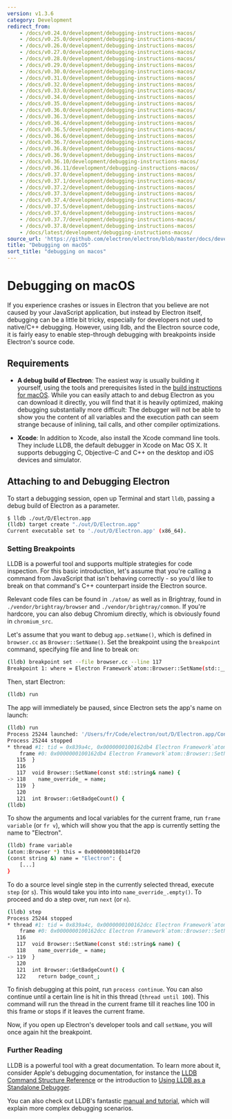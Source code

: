 ```yaml
---
version: v1.3.6
category: Development
redirect_from:
    - /docs/v0.24.0/development/debugging-instructions-macos/
    - /docs/v0.25.0/development/debugging-instructions-macos/
    - /docs/v0.26.0/development/debugging-instructions-macos/
    - /docs/v0.27.0/development/debugging-instructions-macos/
    - /docs/v0.28.0/development/debugging-instructions-macos/
    - /docs/v0.29.0/development/debugging-instructions-macos/
    - /docs/v0.30.0/development/debugging-instructions-macos/
    - /docs/v0.31.0/development/debugging-instructions-macos/
    - /docs/v0.32.0/development/debugging-instructions-macos/
    - /docs/v0.33.0/development/debugging-instructions-macos/
    - /docs/v0.34.0/development/debugging-instructions-macos/
    - /docs/v0.35.0/development/debugging-instructions-macos/
    - /docs/v0.36.0/development/debugging-instructions-macos/
    - /docs/v0.36.3/development/debugging-instructions-macos/
    - /docs/v0.36.4/development/debugging-instructions-macos/
    - /docs/v0.36.5/development/debugging-instructions-macos/
    - /docs/v0.36.6/development/debugging-instructions-macos/
    - /docs/v0.36.7/development/debugging-instructions-macos/
    - /docs/v0.36.8/development/debugging-instructions-macos/
    - /docs/v0.36.9/development/debugging-instructions-macos/
    - /docs/v0.36.10/development/debugging-instructions-macos/
    - /docs/v0.36.11/development/debugging-instructions-macos/
    - /docs/v0.37.0/development/debugging-instructions-macos/
    - /docs/v0.37.1/development/debugging-instructions-macos/
    - /docs/v0.37.2/development/debugging-instructions-macos/
    - /docs/v0.37.3/development/debugging-instructions-macos/
    - /docs/v0.37.4/development/debugging-instructions-macos/
    - /docs/v0.37.5/development/debugging-instructions-macos/
    - /docs/v0.37.6/development/debugging-instructions-macos/
    - /docs/v0.37.7/development/debugging-instructions-macos/
    - /docs/v0.37.8/development/debugging-instructions-macos/
    - /docs/latest/development/debugging-instructions-macos/
source_url: 'https://github.com/electron/electron/blob/master/docs/development/debugging-instructions-macos.md'
title: "Debugging on macOS"
sort_title: "debugging on macos"
---
```


# Debugging on macOS

If you experience crashes or issues in Electron that you believe are not caused
by your JavaScript application, but instead by Electron itself, debugging can
be a little bit tricky, especially for developers not used to native/C++
debugging. However, using lldb, and the Electron source code, it is fairly easy
to enable step-through debugging with breakpoints inside Electron's source code.

## Requirements

* **A debug build of Electron**: The easiest way is usually building it
  yourself, using the tools and prerequisites listed in the
  [build instructions for macOS](http://electron.atom.io/docs/development/build-instructions-osx). While you can
  easily attach to and debug Electron as you can download it directly, you will
  find that it is heavily optimized, making debugging substantially more
  difficult: The debugger will not be able to show you the content of all
  variables and the execution path can seem strange because of inlining,
  tail calls, and other compiler optimizations.

* **Xcode**: In addition to Xcode, also install the Xcode command line tools.
  They include LLDB, the default debugger in Xcode on Mac OS X. It supports 
  debugging C, Objective-C and C++ on the desktop and iOS devices and simulator. 

## Attaching to and Debugging Electron

To start a debugging session, open up Terminal and start `lldb`, passing a debug
build of Electron as a parameter.

```bash
$ lldb ./out/D/Electron.app
(lldb) target create "./out/D/Electron.app"
Current executable set to './out/D/Electron.app' (x86_64).
```

### Setting Breakpoints

LLDB is a powerful tool and supports multiple strategies for code inspection. For
this basic introduction, let's assume that you're calling a command from JavaScript
that isn't behaving correctly - so you'd like to break on that command's C++
counterpart inside the Electron source.

Relevant code files can be found in `./atom/` as well as in Brightray, found in
`./vendor/brightray/browser` and `./vendor/brightray/common`. If you're hardcore,
you can also debug Chromium directly, which is obviously found in `chromium_src`.

Let's assume that you want to debug `app.setName()`, which is defined in `browser.cc`
as `Browser::SetName()`. Set the breakpoint using the `breakpoint` command, specifying
file and line to break on:

```bash
(lldb) breakpoint set --file browser.cc --line 117
Breakpoint 1: where = Electron Framework`atom::Browser::SetName(std::__1::basic_string<char, std::__1::char_traits<char>, std::__1::allocator<char> > const&) + 20 at browser.cc:118, address = 0x000000000015fdb4
```

Then, start Electron:

```bash
(lldb) run
```

The app will immediately be paused, since Electron sets the app's name on launch:

```bash
(lldb) run
Process 25244 launched: '/Users/fr/Code/electron/out/D/Electron.app/Contents/MacOS/Electron' (x86_64)
Process 25244 stopped
* thread #1: tid = 0x839a4c, 0x0000000100162db4 Electron Framework`atom::Browser::SetName(this=0x0000000108b14f20, name="Electron") + 20 at browser.cc:118, queue = 'com.apple.main-thread', stop reason = breakpoint 1.1
    frame #0: 0x0000000100162db4 Electron Framework`atom::Browser::SetName(this=0x0000000108b14f20, name="Electron") + 20 at browser.cc:118
   115 	}
   116
   117 	void Browser::SetName(const std::string& name) {
-> 118 	  name_override_ = name;
   119 	}
   120
   121 	int Browser::GetBadgeCount() {
(lldb)
```

To show the arguments and local variables for the current frame, run `frame variable` (or `fr v`),
which will show you that the app is currently setting the name to "Electron". 

```bash
(lldb) frame variable
(atom::Browser *) this = 0x0000000108b14f20
(const string &) name = "Electron": {
    [...]
}
```

To do a source level single step in the currently selected thread, execute `step` (or `s`).
This would take you into into `name_override_.empty()`. To proceed and do a step over,
run `next` (or `n`).

```bash
(lldb) step
Process 25244 stopped
* thread #1: tid = 0x839a4c, 0x0000000100162dcc Electron Framework`atom::Browser::SetName(this=0x0000000108b14f20, name="Electron") + 44 at browser.cc:119, queue = 'com.apple.main-thread', stop reason = step in
    frame #0: 0x0000000100162dcc Electron Framework`atom::Browser::SetName(this=0x0000000108b14f20, name="Electron") + 44 at browser.cc:119
   116
   117 	void Browser::SetName(const std::string& name) {
   118 	  name_override_ = name;
-> 119 	}
   120
   121 	int Browser::GetBadgeCount() {
   122 	  return badge_count_;
```

To finish debugging at this point, run `process continue`. You can also continue until a certain
line is hit in this thread (`thread until 100`). This command will run the thread in the current
frame till it reaches line 100 in this frame or stops if it leaves the current frame.

Now, if you open up Electron's developer tools and call `setName`, you will once again hit the
breakpoint.

### Further Reading
LLDB is a powerful tool with a great documentation. To learn more about it, consider
Apple's debugging documentation, for instance the [LLDB Command Structure Reference][lldb-command-structure]
or the introduction to [Using LLDB as a Standalone Debugger][lldb-standalone].

You can also check out LLDB's fantastic [manual and tutorial][lldb-tutorial], which
will explain more complex debugging scenarios.

[lldb-command-structure]: https://developer.apple.com/library/mac/documentation/IDEs/Conceptual/gdb_to_lldb_transition_guide/document/lldb-basics.html#//apple_ref/doc/uid/TP40012917-CH2-SW2
[lldb-standalone]: https://developer.apple.com/library/mac/documentation/IDEs/Conceptual/gdb_to_lldb_transition_guide/document/lldb-terminal-workflow-tutorial.html
[lldb-tutorial]: http://lldb.llvm.org/tutorial.html
